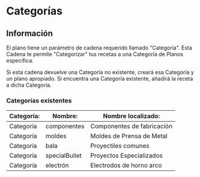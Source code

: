 # Categorías

## Información

El plano tiene un parámetro de cadena requerido llamado "Categoría". Esta Cadena te permite "Categorizar" tus recetas a una Categoría de Planos específica.

Si esta cadena devuelve una Categoría no existente, creará esa Categoría y un plano apropiado. Si encuentra una Categoría existente, añadirá la receta a dicha Categoría.

### Categorías existentes

| Categoría: | Nombre:       | Nombre localizado:         |
| ---------- | ------------- | -------------------------- |
| Categoría  | componentes   | Componentes de fabricación |
| Categoría  | moldes        | Moldes de Prensa de Metal  |
| Categoría  | bala          | Proyectiles comunes        |
| Categoría  | specialBullet | Proyectos Especializados   |
| Categoría  | electrón      | Electrodos de horno arco   |